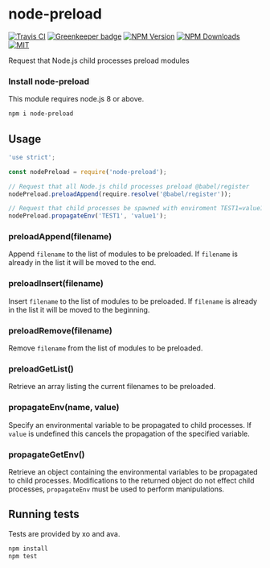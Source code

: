 # node-preload

[![Travis CI][travis-image]][travis-url]
[![Greenkeeper badge][gk-image]](https://greenkeeper.io/)
[![NPM Version][npm-image]][npm-url]
[![NPM Downloads][downloads-image]][downloads-url]
[![MIT][license-image]](LICENSE)

Request that Node.js child processes preload modules

### Install node-preload

This module requires node.js 8 or above.

```sh
npm i node-preload
```

## Usage

```js
'use strict';

const nodePreload = require('node-preload');

// Request that all Node.js child processes preload @babel/register
nodePreload.preloadAppend(require.resolve('@babel/register'));

// Request that child processes be spawned with enviroment TEST1=value1
nodePreload.propagateEnv('TEST1', 'value1');
```

### preloadAppend(filename)

Append `filename` to the list of modules to be preloaded.
If `filename` is already in the list it will be moved to the end.

### preloadInsert(filename)

Insert `filename` to the list of modules to be preloaded.
If `filename` is already in the list it will be moved to the beginning.

### preloadRemove(filename)

Remove `filename` from the list of modules to be preloaded.

### preloadGetList()

Retrieve an array listing the current filenames to be preloaded.

### propagateEnv(name, value)

Specify an environmental variable to be propagated to child processes.
If `value` is undefined this cancels the propagation of the specified variable.

### propagateGetEnv()

Retrieve an object containing the environmental variables to be propagated
to child processes.  Modifications to the returned object do not effect child
processes, `propagateEnv` must be used to perform manipulations.

## Running tests

Tests are provided by xo and ava.

```sh
npm install
npm test
```

[npm-image]: https://img.shields.io/npm/v/node-preload.svg
[npm-url]: https://npmjs.org/package/node-preload
[travis-image]: https://travis-ci.org/cfware/node-preload.svg?branch=master
[travis-url]: https://travis-ci.org/cfware/node-preload
[gk-image]: https://badges.greenkeeper.io/cfware/node-preload.svg
[downloads-image]: https://img.shields.io/npm/dm/node-preload.svg
[downloads-url]: https://npmjs.org/package/node-preload
[license-image]: https://img.shields.io/npm/l/node-preload.svg
